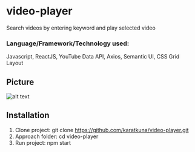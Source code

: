 # video-player
Search videos by entering keyword and play selected video

### Language/Framework/Technology used:
Javascript, ReactJS, YouTube Data API, Axios, Semantic UI, CSS Grid Layout

## Picture
![alt text](https://github.com/karatkuna/my-sweet-kitchen/blob/master/app-img/index.png?raw=true)

## Installation
1. Clone project: git clone https://github.com/karatkuna/video-player.git
2. Approach folder: cd video-player
3. Run project: npm start
